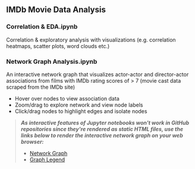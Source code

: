 ## IMDb Movie Data Analysis

### Correlation & EDA.ipynb

Correlation & exploratory analysis with visualizations (e.g. correlation heatmaps, scatter plots, word clouds etc.)

### Network Graph Analysis.ipynb

An interactive network graph that visualizes actor-actor and director-actor associations from films with IMDb rating scores of > 7 (movie cast data scraped from the IMDb site)
- Hover over nodes to view association data
- Zoom/drag to explore network and view node labels
- Click/drag nodes to highlight edges and isolate nodes

> ***As interactive features of Jupyter notebooks won't work in GitHub repositories since they're rendered as static HTML files, use the links below to render the interactive network graph on your web browser:***
> - [Network Graph](https://rachacjh.github.io/IMDb_Movie_Data_Analysis/network_graph.html)
> - [Graph Legend](https://rachacjh.github.io/IMDb_Movie_Data_Analysis/graph_legend.html)
